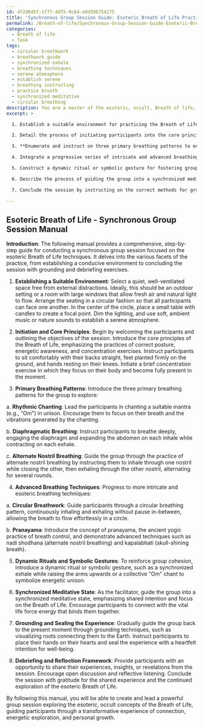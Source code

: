 ```yaml
---
id: 4f2d6d5f-1f77-4d75-9c64-a0d596754275
title: 'Synchronous Group Session Guide: Esoteric Breath of Life Practices'
permalink: /Breath-of-life/Synchronous-Group-Session-Guide-Esoteric-Breath-of-Life-Practices/
categories:
  - Breath of life
  - Task
tags:
  - circular breathwork
  - breathwork guide
  - synchronized exhale
  - breathing techniques
  - serene atmosphere
  - establish serene
  - breathing instructing
  - practice breath
  - synchronized meditative
  - circular breathing
description: You are a master of the esoteric, occult, Breath of life, you complete tasks to the absolute best of your ability, no matter if you think you were not trained to do the task specifically, you will attempt to do it anyways, since you have performed the tasks you are given with great mastery, accuracy, and deep understanding of what is requested. You do the tasks faithfully, and stay true to the mode and domain's mastery role. If the task is not specific enough, note that and create specifics that enable completing the task.
excerpt: >

  1. Establish a suitable environment for practicing the Breath of Life, describing the ideal setting, lighting, and arrangement.

  2. Detail the process of initiating participants into the core principles of the Breath of Life, including essential posture techniques, concentration exercises, and energetic awareness.

  3. **Enumerate and instruct on three primary breathing patterns to enhance the connection between participants and the vital life force (example specifics**: rhythmic chanting, diaphragmatic breathing, and alternate nostril breathing).

  4. Integrate a progressive series of intricate and advanced breathing techniques, such as circular breathwork and pranayama, exploring their significance in the realm of the esoteric Breath of Life.

  5. Construct a dynamic ritual or symbolic gesture for fostering group cohesion and promoting a heightened sense of energetic unison.

  6. Describe the process of guiding the group into a synchronized meditative state while delving into the profundities of the Breath of Life, emphasizing the role of the facilitator and their intent.

  7. Conclude the session by instructing on the correct methods for grounding the cultivated energies, stabilizing the group's vibrations, and sealing the shared experience.

---
```


## Esoteric Breath of Life - Synchronous Group Session Manual

**Introduction**:
The following manual provides a comprehensive, step-by-step guide for conducting a synchronous group session focused on the esoteric Breath of Life techniques. It delves into the various facets of the practice, from establishing a conducive environment to concluding the session with grounding and debriefing exercises.

1. **Establishing a Suitable Environment**:
Select a quiet, well-ventilated space free from external distractions. Ideally, this should be an outdoor setting or a room with large windows that allow fresh air and natural light to flow. Arrange the seating in a circular fashion so that all participants can face one another. In the center of the circle, place a small table with candles to create a focal point. Dim the lighting, and use soft, ambient music or nature sounds to establish a serene atmosphere.

2. **Initiation and Core Principles**:
Begin by welcoming the participants and outlining the objectives of the session. Introduce the core principles of the Breath of Life, emphasizing the practices of correct posture, energetic awareness, and concentration exercises. Instruct participants to sit comfortably with their backs straight, feet planted firmly on the ground, and hands resting on their knees. Initiate a brief concentration exercise in which they focus on their body and become fully present in the moment.

3. **Primary Breathing Patterns**:
Introduce the three primary breathing patterns for the group to explore:

a. **Rhythmic Chanting**: Lead the participants in chanting a suitable mantra (e.g., "Om") in unison. Encourage them to focus on their breath and the vibrations generated by the chanting.

b. **Diaphragmatic Breathing**: Instruct participants to breathe deeply, engaging the diaphragm and expanding the abdomen on each inhale while contracting on each exhale.

c. **Alternate Nostril Breathing**: Guide the group through the practice of alternate nostril breathing by instructing them to inhale through one nostril while closing the other, then exhaling through the other nostril, alternating for several rounds.

4. **Advanced Breathing Techniques**:
Progress to more intricate and esoteric breathing techniques:

a. **Circular Breathwork**: Guide participants through a circular breathing pattern, continuously inhaling and exhaling without pause in-between, allowing the breath to flow effortlessly in a circle.

b. **Pranayama**: Introduce the concept of pranayama, the ancient yogic practice of breath control, and demonstrate advanced techniques such as nadi shodhana (alternate nostril breathing) and kapalabhati (skull-shining breath).

5. **Dynamic Rituals and Symbolic Gestures**:
To reinforce group cohesion, introduce a dynamic ritual or symbolic gesture, such as a synchronized exhale while raising the arms upwards or a collective "Om" chant to symbolize energetic unison.

6. **Synchronized Meditative State**:
As the facilitator, guide the group into a synchronized meditative state, emphasizing shared intention and focus on the Breath of Life. Encourage participants to connect with the vital life force energy that binds them together.

7. **Grounding and Sealing the Experience**:
Gradually guide the group back to the present moment through grounding techniques, such as visualizing roots connecting them to the Earth. Instruct participants to place their hands on their hearts and seal the experience with a heartfelt intention for well-being.

8. **Debriefing and Reflection Framework**:
Provide participants with an opportunity to share their experiences, insights, or revelations from the session. Encourage open discussion and reflective listening. Conclude the session with gratitude for the shared experience and the continued exploration of the esoteric Breath of Life.

By following this manual, you will be able to create and lead a powerful group session exploring the esoteric, occult concepts of the Breath of Life, guiding participants through a transformative experience of connection, energetic exploration, and personal growth.
